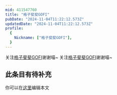 ```yaml
---
mid: 411547760
title: "格子斐斐GOFI"
pubDate: "2024-11-04T11:22:12.573Z"
updatedDate: "2024-11-04T11:22:12.573Z"
profile:
  {
    Nickname: ["格子斐斐GOFI"],
  }
---
```


关注[格子斐斐GOFI](https://space.bilibili.com/411547760)谢谢喵~ 关注[格子斐斐GOFI](https://space.bilibili.com/411547760)谢谢喵~

## 此条目有待补充
你可以在[这里](https://github.com/Yuhanawa/VTuber.ICU-Content/edit/master/v/格子斐斐GOFI/index.md)编辑本文
